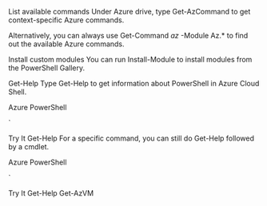 List available commands
Under Azure drive, type Get-AzCommand to get context-specific Azure commands.

Alternatively, you can always use Get-Command *az* -Module Az.* to find out the available Azure commands.

Install custom modules
You can run Install-Module to install modules from the PowerShell Gallery.

Get-Help
Type Get-Help to get information about PowerShell in Azure Cloud Shell.

Azure PowerShell

`

Try It
Get-Help
For a specific command, you can still do Get-Help followed by a cmdlet.

Azure PowerShell

`

Try It
Get-Help Get-AzVM